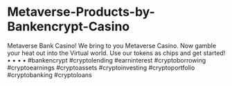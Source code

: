 # Metaverse-Products-by-Bankencrypt-Casino
Metaverse Bank Casino!  We bring to you Metaverse Casino. Now gamble your heat out into the Virtual world. Use our tokens as chips and get started! • • • • #bankencrypt #cryptolending #earninterest #cryptoborrowing #cryptoearnings #cryptoassets #cryptoinvesting #cryptoportfolio #cryptobanking #cryptoloans
